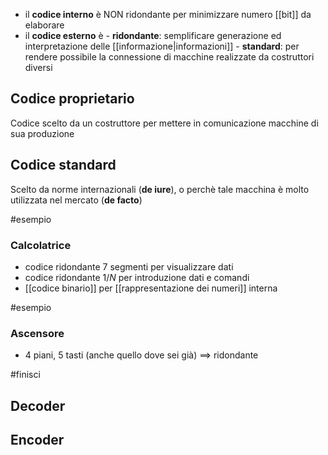 - il **codice interno** è NON ridondante per minimizzare numero [[bit]] da elaborare
- il **codice esterno** è
		- **ridondante**: semplificare generazione ed interpretazione delle [[informazione|informazioni]]
		- **standard**: per rendere possibile la connessione di macchine realizzate da costruttori diversi

## Codice proprietario
Codice scelto da un costruttore per mettere in comunicazione macchine di sua produzione

## Codice standard
Scelto da norme internazionali (**de iure**), o perchè tale macchina è molto utilizzata nel mercato (**de facto**)

#esempio 
### Calcolatrice
- codice ridondante 7 segmenti per visualizzare dati
- codice ridondante $1/N$ per introduzione dati e comandi
- [[codice binario]] per [[rappresentazione dei numeri]] interna

#esempio 
### Ascensore
- 4 piani, 5 tasti (anche quello dove sei già) $\implies$ ridondante

#finisci
## Decoder



## Encoder